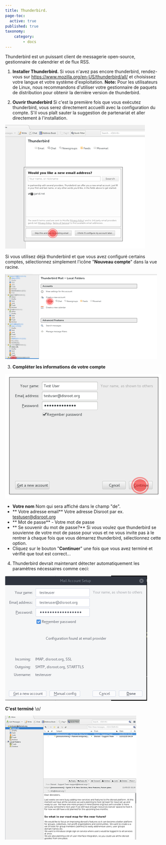 ```yaml
---
title: Thunderbird.
page-toc:
  active: true
published: true
taxonomy:
    category:
        - docs
---
```

Thunderbird est un puissant client de messagerie open-source, gestionnaire de calendrier et de flux RSS.

1. **Installer Thunderbird.**
Si vous n'avez pas encore thunderbird, rendez-vous sur https://www.mozilla.org/en-US/thunderbird/all/ et choisissez votre langue et votre système d'exploitation.
**Note:** Pour les utilisateurs de Linux, nous recommandons d'utiliser votre gestionnaire de paquets de distribution pour obtenir la dernière version de thunderbird.

2. **Ouvrir thunderbird**
Si c'est la première fois que vous exécutez thunderbird, vous serez directement accueilli avec la configuration du compte. S'il vous plaît sauter la suggestion de partenariat et aller directement à l'installation.

![](en/thunderbird_setup1.png)

Si vous utilisez déjà thunderbird et que vous avez configuré certains comptes, sélectionnez simplement l'icône "**Nouveau compte**" dans la vue racine.

![](en/thunderbird_setup2.png)

3. **Compléter les informations de votre compte**

![](en/thunderbird_setup3.png)

- **Votre nom** Nom qui sera affiché dans le champ "de".
- ** Votre adresse email** Votre adresse Disroot par ex. testuser@disroot.org
- ** Mot de passe** - Votre mot de passe
- ** Se souvenir du mot de passe?** Si vous voulez que thunderbird se souvienne de votre mot de passe pour vous et ne vous invite pas à le rentrer à chaque fois que vous démarrez thunderbird, sélectionnez cette option.
- Cliquez sur le bouton "**Continuer**" une fois que vous avez terminé et vérifié que tout est correct...

4. Thunderbird devrait maintenant détecter automatiquement les paramètres nécessaires comme ceci:

![](en/thunderbird_setup4.png)

**C'est terminé** \o/

![](en/thunderbird_setup5.png)
